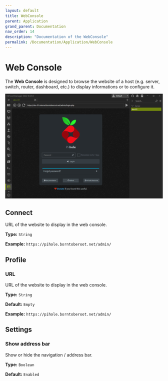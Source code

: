 ```yaml
---
layout: default
title: WebConsole
parent: Application
grand_parent: Documentation
nav_order: 14
description: "Documentation of the WebConsole"
permalink: /Documentation/Application/WebConsole
---
```


# Web Console

The **Web Console** is designed to browse the website of a host (e.g. server, switch, router, dashboard, etc.) to display informations or to configure it.

![WebConsole](14_WebConsole.png)

## Connect

URL of the website to display in the web console.

**Type:** `String`

**Example:** `https://pihole.borntoberoot.net/admin/`

## Profile

### URL

URL of the website to display in the web console.

**Type:** `String`

**Default:** `Empty`

**Example:** `https://pihole.borntoberoot.net/admin/`

## Settings

### Show address bar

Show or hide the navigation / address bar.

**Type:** `Boolean`

**Default:** `Enabled`

